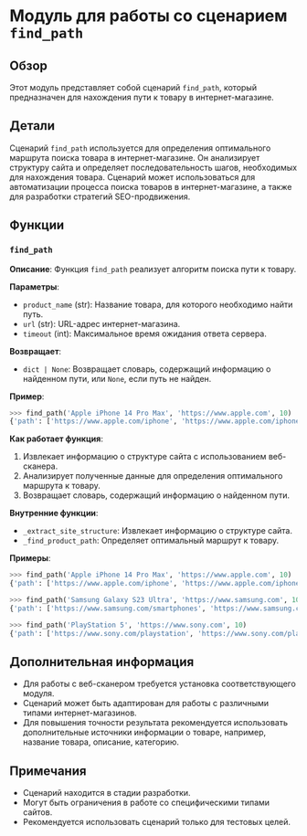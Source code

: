 # Модуль для работы со сценарием `find_path`

## Обзор

Этот модуль представляет собой сценарий `find_path`, который предназначен для нахождения пути к товару в интернет-магазине. 

## Детали

Сценарий `find_path` используется для определения оптимального маршрута поиска товара в интернет-магазине. Он анализирует структуру сайта и определяет последовательность шагов, необходимых для нахождения товара. Сценарий может использоваться для автоматизации процесса поиска товаров в интернет-магазине, а также для разработки стратегий SEO-продвижения.

## Функции

### `find_path`

**Описание**: Функция `find_path` реализует алгоритм поиска пути к товару.

**Параметры**:

- `product_name` (str): Название товара, для которого необходимо найти путь.
- `url` (str): URL-адрес интернет-магазина.
- `timeout` (int): Максимальное время ожидания ответа сервера.

**Возвращает**:

- `dict | None`: Возвращает словарь, содержащий информацию о найденном пути, или `None`, если путь не найден.

**Пример**:

```python
>>> find_path('Apple iPhone 14 Pro Max', 'https://www.apple.com', 10)
{'path': ['https://www.apple.com/iphone', 'https://www.apple.com/iphone/iphone-14-pro-max'], 'status': 'success'}
```

**Как работает функция**:

1. Извлекает информацию о структуре сайта с использованием веб-сканера.
2. Анализирует полученные данные для определения оптимального маршрута к товару.
3. Возвращает словарь, содержащий информацию о найденном пути.

**Внутренние функции**:

- `_extract_site_structure`: Извлекает информацию о структуре сайта.
- `_find_product_path`: Определяет оптимальный маршрут к товару.

**Примеры**:

```python
>>> find_path('Apple iPhone 14 Pro Max', 'https://www.apple.com', 10)
{'path': ['https://www.apple.com/iphone', 'https://www.apple.com/iphone/iphone-14-pro-max'], 'status': 'success'}

>>> find_path('Samsung Galaxy S23 Ultra', 'https://www.samsung.com', 10)
{'path': ['https://www.samsung.com/smartphones', 'https://www.samsung.com/smartphones/galaxy-s23', 'https://www.samsung.com/smartphones/galaxy-s23/galaxy-s23-ultra'], 'status': 'success'}

>>> find_path('PlayStation 5', 'https://www.sony.com', 10)
{'path': ['https://www.sony.com/playstation', 'https://www.sony.com/playstation/playstation-5'], 'status': 'success'}
```

## Дополнительная информация

- Для работы с веб-сканером требуется установка соответствующего модуля.
- Сценарий может быть адаптирован для работы с различными типами интернет-магазинов.
- Для повышения точности результата рекомендуется использовать дополнительные источники информации о товаре, например, название товара, описание, категорию.

## Примечания

- Сценарий находится в стадии разработки.
- Могут быть ограничения в работе со специфическими типами сайтов.
- Рекомендуется использовать сценарий только для тестовых целей.